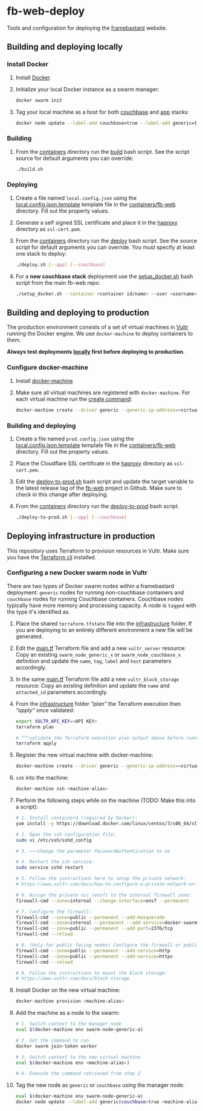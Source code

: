 # fb-web-deploy
Tools and configuration for deploying the [framebastard](https://github.com/rcashie/fb-web) website.

## Building and deploying locally

### Install Docker
1. Install [Docker](https://docs.docker.com/install/).

2. Initialize your local Docker instance as a swarm manager:
    ```sh
    docker swarm init
    ```

3. Tag your local machine as a host for both [couchbase](./containers/stack-couchbase.yml) and [app](./containers/stack-app.yml) stacks:
    ```sh
    docker node update --label-add couchbase=true --label-add generic=true "$(docker node ls -q)"
    ```

### Building

1. From the [containers](./containers) directory run the [build](./containers/build.sh) bash script. See the script source for default arguments you can override:
    ```sh
    ./build.sh
    ```

### Deploying

1. Create a file named `local.config.json` using the [local.config.json.template](./containers/fb-web/local.config.json.template) template file in the [containers/fb-web](./containers/fb-web) directory. Fill out the property values.

2. Generate a self signed SSL certificate and place it in the [haproxy](./containers/haproxy) directory as `ssl-cert.pem`.

3. From the [containers](./containers) directory run the [deploy](./containers/deploy.sh) bash script. See the source script for default arguments you can override. You must specify at least one stack to deploy:
    ```sh
    ./deploy.sh [--app] [--couchbase]
    ```

4. For a **new couchbase stack** deployment use the [setup_docker.sh](https://github.com/rcashie/fb-web/blob/master/couchbase/setup_docker.sh) bash script from the main fb-web repo:
    ```sh
    ./setup_docker.sh --container <container id/name> --user <username> --password <password>
    ```

## Building and deploying to production

The production environment consists of a set of virtual machines in [Vultr](https://www.vultr.com/) running the Docker engine. We use `docker-machine` to deploy containers to them.

**Always test deployments [locally](#building-and-deploying-locally) first before deploying to production**.

### Configure docker-machine
1. Install [docker-machine](https://docs.docker.com/machine/install-machine/)

2. Make sure all virtual machines are registered with `docker-machine`. For each virtual machine run the [create command](https://docs.docker.com/machine/drivers/generic):
    ```sh
   docker-machine create --driver generic --generic-ip-address=<virtual machine ip address> --generic-ssh-key <ssh key> <machine-alias>
    ```

### Building and deploying
1. Create a file named `prod.config.json` using the [local.config.json.template](./containers/fb-web/local.config.json.template) template file in the [containers/fb-web](./containers/fb-web) directory. Fill out the property values.

2. Place the Cloudflare SSL certificate in the [haproxy](./containers/haproxy) directory as `ssl-cert.pem`.

3. Edit the [deploy-to-prod.sh](./containers/deploy-to-prod.sh) bash script and update the target variable to the latest release tag of the [fb-web](https://github.com/rcashie/fb-web) project in Github. Make sure to check in this change after deploying.

4. From the [containers](./containers) directory run the [deploy-to-prod](./containers/deploy-to-prod.sh) bash script.
    ```sh
    ./deploy-to-prod.sh [--app] [--couchbase]
    ```

## Deploying infrastructure in production
This repository uses Terraform to provision resources in Vultr. Make sure you have the [Terraform cli](https://learn.hashicorp.com/tutorials/terraform/install-cli) installed.

### Configuring a new Docker swarm node in Vultr

There are two types of Docker swarm nodes within a framebastard deployment: `generic` nodes for running non-couchbase containers and `couchbase` nodes for running Couchbase containers. Couchbase nodes typically have more memory and processing capacity. A node is `tagged` with the type it's identified as.

1. Place the shared `terraform.tfstate` file into the [infrastructure](./infrastructure) folder. If you are deploying to an entirely different environment a new file will be generated.

2. Edit the [main.tf](./infrastructure/main.tf) Terraform file and add a new `vultr_server` resource: Copy an existing `swarm_node_generic_x` or `swarm_node_couchbase_x` definition and update the `name`, `tag`, `label` and `host` parameters accordingly.

3. In the same [main.tf](./infrastructure/main.tf) Terraform file add a new `vultr_block_storage` resource: Copy an existing definition and update the `name` and `attached_id` parameters accordingly.

4. From the [infrastructure](./infrastructure) folder _"plan"_ the Terraform execution then _"apply"_ once validated:
    ```sh
    export VULTR_API_KEY=<API KEY>
    terraform plan

    # ^^^validate the Terraform execution plan output above before running the following:
    terraform apply
    ```

5. Register the new virtual machine with docker-machine:
    ```sh
    docker-machine create --driver generic --generic-ip-address=<virtual machine ip address> --generic-ssh-key <ssh key> <machine-alias>
    ```

6. `ssh` into the machine:
    ```sh
    docker-machine ssh <machine-alias>
    ```

7. Perform the following steps while on the machine (TODO: Make this into a script):
    ```sh
    # 1. Install containerd (required by Docker):
    yum install -y https://download.docker.com/linux/centos/7/x86_64/stable/Packages/containerd.io-1.2.6-3.3.el7.x86_64.rpm

    # 2. Open the ssh configuration file:
    sudo vi /etc/ssh/sshd_config

    # 3. ~~~Change the parameter PasswordAuthentication to no

    # 4. Restart the ssh service:
    sudo service sshd restart

    # 5. Follow the instructions here to setup the private network:
    # https://www.vultr.com/docs/how-to-configure-a-private-network-on-centos/

    # 6. Assign the private nic (ens7) to the internal firewall zone:
    firewall-cmd --zone=internal --change-interface=ens7 --permanent

    # 7. Configure the firewall:
    firewall-cmd --zone=public --permanent --add-masquerade             # Allows source NAT
    firewall-cmd --zone=internal --permanent --add-service=docker-swarm # Allows Docker swarm communication
    firewall-cmd --zone=public --permanent --add-port=2376/tcp          # Allows client to remote daemon coms over tls
    firewall-cmd --reload

    # 8. (Only for public facing nodes) Configure the firewall or public facing nodes:
    firewall-cmd --zone=public --permanent --add-service=http
    firewall-cmd --zone=public --permanent --add-service=https
    firewall-cmd --reload

    # 9. Follow the instructions to mount the block storage:
    # https://www.vultr.com/docs/block-storage
    ```

8. Install Docker on the new virtual machine:
    ```sh
    docker-machine provision <machine-alias>
    ```

9. Add the machine as a node to the swarm:
    ```sh
    # 1. Switch context to the manager node
    eval $(docker-machine env swarm-node-generic-a)

    # 2. Get the command to run
    docker swarm join-token worker

    # 3. Switch context to the new virtual machine
    eval $(docker-machine env <machine-alias>)

    # 4. Execute the command retrieved from step 2
    ```

10. Tag the new node as `generic` or `couchbase` using the manager node:
    ```sh
    eval $(docker-machine env swarm-node-generic-a)
    docker node update --label-add generic|couchbase=true <machine-alias>
    ```
